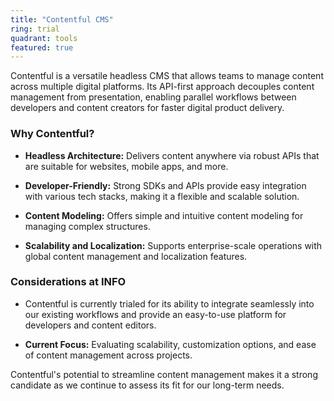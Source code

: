 ```yaml
---
title: "Contentful CMS"
ring: trial
quadrant: tools
featured: true
---
```


Contentful is a versatile headless CMS that allows teams to manage content across multiple digital platforms. Its API-first approach decouples content management from presentation, enabling parallel workflows between developers and content creators for faster digital product delivery.

  

### Why Contentful?

- **Headless Architecture:** Delivers content anywhere via robust APIs that are suitable for websites, mobile apps, and more.

- **Developer-Friendly:** Strong SDKs and APIs provide easy integration with various tech stacks, making it a flexible and scalable solution.

- **Content Modeling:** Offers simple and intuitive content modeling for managing complex structures.

- **Scalability and Localization:** Supports enterprise-scale operations with global content management and localization features.

  

### Considerations at INFO

- Contentful is currently trialed for its ability to integrate seamlessly into our existing workflows and provide an easy-to-use platform for developers and content editors.

- **Current Focus:** Evaluating scalability, customization options, and ease of content management across projects.

  

Contentful's potential to streamline content management makes it a strong candidate as we continue to assess its fit for our long-term needs.
